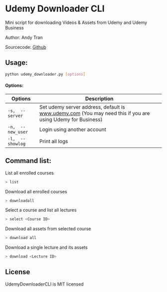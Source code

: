 # Udemy Downloader CLI
Mini script for downloading Videos & Assets from Udemy and Udemy Business

Author: Andy Tran  

Sourcecode: [Github](https://github.com/Andycillin/udemy-downloader-cli)

## Usage:
```bash
python udemy_downloader.py [options]
```
#### Options: 
| Options       | Description  |
| ------------- |------------- |
| `-s,  --server`  | Set udemy server address, default is www.udemy.com (You may need this if you are using Udemy for Business) |
| `-n,  --new_user`| Login using another account      |
| `-l,  --showlog` | Print all logs      |

## Command list:
List all enrolled courses
```bash
> list
```

Download all enrolled courses 
```bash
> downloadall
```

Select a course and list all lectures
```bash
> select <Course ID>
```

Download all assets from selected course
```bash
> download all
```

Download a single lecture and its assets 
```bash
> download <Lecture ID>
```



## License
UdemyDownloaderCLI is MIT licensed